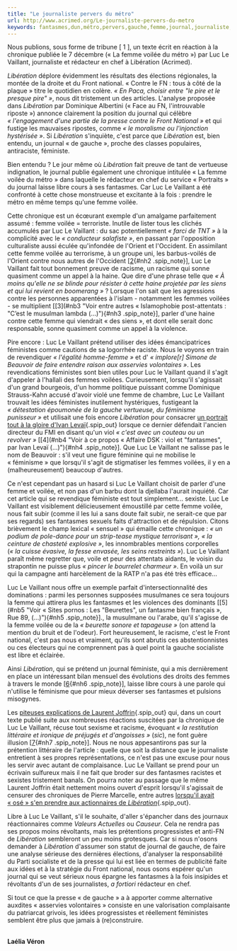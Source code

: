 ```yaml
---
title: "Le journaliste pervers du métro"
url: http://www.acrimed.org/Le-journaliste-pervers-du-metro
keywords: fantasmes,dun,métro,pervers,gauche,femme,journal,journaliste,libération,voilée,chronique,vaillant,luc
---
```

Nous publions, sous forme de tribune \[ 1 \], un texte écrit en réaction à la chronique publiée le 7 décembre (« La femme voilée du métro ») par Luc Le Vaillant, journaliste et rédacteur en chef à Libération (Acrimed).

*Libération* déplore évidemment les résultats des élections régionales, la montée de la droite et du Front national. « Contre le FN : tous à côté de la plaque » titre le quotidien en colère. *« En Paca, choisir entre \"le pire et le presque pire\" »*, nous dit tristement un des articles. L'analyse proposée dans *Libération* par Dominique Albertini (« Face au FN, l'introuvable riposte ») annonce clairement la position du journal qui célèbre *« l'engagement d'une partie de la presse contre le Front National »* et qui fustige les mauvaises ripostes, comme *« le moralisme ou l'injonction hystérisée »*. Si *Libération* s'inquiète, c'est parce que *Libération* est, bien entendu, un journal « de gauche », proche des classes populaires, antiraciste, féministe.

Bien entendu ? Le jour même où *Libération* fait preuve de tant de vertueuse indignation, le journal publie également une chronique intitulée « La femme voilée du métro » dans laquelle le rédacteur en chef du service « Portraits » du journal laisse libre cours à ses fantasmes. Car Luc Le Vaillant a été confronté à cette chose monstrueuse et excitante à la fois : prendre le métro en même temps qu'une femme voilée.

Cette chronique est un écœurant exemple d'un amalgame parfaitement assumé : femme voilée = terroriste. Inutile de lister tous les clichés accumulés par Luc Le Vaillant : du sac potentiellement *« farci de TNT »* à la complicité avec le *« conducteur salafiste »*, en passant par l'opposition culturaliste aussi éculée qu'infondée de l'Orient et l'Occident. En assimilant cette femme voilée au terrorisme, à un groupe uni, les barbus-voilés de l'Orient contre nous autres de l'Occident \[[2](#nb2 "Sur le cliché très récent de l’opposition Orient/Occident, on conseille à Luc (...)"){#nh2 .spip_note}\], Luc Le Vaillant fait tout bonnement preuve de racisme, un racisme qui sonne quasiment comme un appel à la haine. Que dire d'une phrase telle que *« À moins qu'elle ne se blinde pour résister à cette haine projetée par les siens et qui lui revient en boomerang »* ? Lorsque l'on sait que les agressions contre les personnes apparentées à l'islam - notamment les femmes voilées - se multiplient \[[3](#nb3 "Voir entre autres « Islamophobie post-attentats : "C’est le musulman lambda (...)"){#nh3 .spip_note}\], parler d'une haine contre cette femme qui viendrait « des siens », et dont elle serait donc responsable, sonne quasiment comme un appel à la violence.

Pire encore : Luc Le Vaillant prétend utiliser des idées émancipatrices féministes comme cautions de sa logorrhée raciste. Nous le voyons en train de revendiquer *« l'égalité homme-femme »* et d' *« implore\[r\] Simone de Beauvoir de faire entendre raison aux asservies volontaires »*. Les revendications féministes sont bien utiles pour Luc le Vaillant quand il s'agit d'appeler à l'hallali des femmes voilées. Curieusement, lorsqu'il s'agissait d'un grand bourgeois, d'un homme politique puissant comme Dominique Strauss-Kahn accusé d'avoir violé une femme de chambre, Luc Le Vaillant trouvait les idées féministes inutilement hystériques, fustigeant la *« détestation époumonée de la gauche vertueuse, du féminisme punisseur »* et utilisait une fois encore *Libération* pour consacrer [un portrait tout à la gloire d'Ivan Levaï](http://www.liberation.fr/france/2011/10/28/ami-a-tout-prix_770908){.spip_out} lorsque ce dernier défendait l'ancien directeur du FMI en disant qu'un viol *« c'est avec un couteau ou un revolver »* \[[4](#nb4 "Voir à ce propos « Affaire DSK : viol et "fantasmes", par Ivan Levaï (...)"){#nh4 .spip_note}\]. Que Luc Le Vaillant ne salisse pas le nom de Beauvoir : s'il veut une figure féminine qui ne mobilise le « féminisme » que lorsqu'il s'agit de stigmatiser les femmes voilées, il y en a (malheureusement) beaucoup d'autres.

Ce n'est cependant pas un hasard si Luc Le Vaillant choisit de parler d'une femme et voilée, et non pas d'un barbu dont la djellaba l'aurait inquiété. Car cet article qui se revendique féministe est tout simplement... sexiste. Luc Le Vaillant est visiblement délicieusement émoustillé par cette femme voilée, nous fait subir (comme il les lui a sans doute fait subir, ne serait-ce que par ses regards) ses fantasmes sexuels faits d'attraction et de répulsion. Citons brièvement le champ lexical « sensuel » qui émaille cette chronique : *« un podium de pole-dance pour un strip-tease mystique terrorisant », « la ceinture de chasteté explosive »*, les innombrables mentions corporelles (*« la cuisse évasive, la fesse envasée, les seins restreints »*). Luc Le Vaillant paraît même regretter que, voile et peur des attentats aidants, le voisin du strapontin ne puisse plus *« pincer le bourrelet charmeur »*. En voilà un sur qui la campagne anti harcèlement de la RATP n'a pas été très efficace...

Luc Le Vaillant nous offre un exemple parfait d'intersectionnalité des dominations : parmi les personnes supposées musulmanes ce sera toujours la femme qui attirera plus les fantasmes et les violences des dominants \[[5](#nb5 "Voir « Sites pornos : Les "Beurettes", un fantasme bien français », Rue 89, (...)"){#nh5 .spip_note}\]., la musulmane ou l'arabe, qu'il s'agisse de la femme voilée ou de la *« beurette sonore et tapageuse »* (on attend la mention du bruit et de l'odeur). Fort heureusement, le racisme, c'est le Front national, c'est pas nous et vraiment, qu'ils sont abrutis ces abstentionnistes ou ces électeurs qui ne comprennent pas à quel point la gauche socialiste est libre et éclairée.

Ainsi *Libération*, qui se prétend un journal féministe, qui a mis dernièrement en place un intéressant bilan mensuel des évolutions des droits des femmes à travers le monde \[[6](#nb6 "« Un mois dans la vie des femmes », chronique lancée depuis septembre (...)"){#nh6 .spip_note}\], laisse libre cours à une parole qui n'utilise le féminisme que pour mieux déverser ses fantasmes et pulsions misogynes.

Les [piteuses explications de Laurent Joffrin](http://www.liberation.fr/debats/2015/12/08/a-propos-d-une-chronique-de-luc-le-vaillant_1419170){.spip_out} qui, dans un court texte publié suite aux nombreuses réactions suscitées par la chronique de Luc Le Vaillant, récuse tout sexisme et racisme, évoquant *« la restitution littéraire et ironique de préjugés et d'angoisses »* (*sic*), ne font guère illusion \[[7](#nb7 "On notera que la Société des journalistes et du personnel de Libération n’a (...)"){#nh7 .spip_note}\]. Nous ne nous appesantirons pas sur la prétention littéraire de l'article : quelle que soit la distance que le journaliste entretient à ses propres représentations, ce n'est pas une excuse pour nous les servir avec autant de complaisance. Luc Le Vaillant se prend pour un écrivain sulfureux mais il ne fait que broder sur des fantasmes racistes et sexistes tristement banals. On pourra noter au passage que le même Laurent Joffrin était nettement moins ouvert d'esprit lorsqu'il s'agissait de censurer des chroniques de Pierre Marcelle, entre autres [lorsqu'il avait « osé » s'en prendre aux actionnaires de *Libération*](http://www.acrimed.org/Chez-Liberation-Pierre-Marcelle-de-nouveau-censure){.spip_out}.

Libre à Luc Le Vaillant, s'il le souhaite, d'aller s'épancher dans des journaux réactionnaires comme *Valeurs Actuelles* ou *Causeur*. Cela ne rendra pas ses propos moins révoltants, mais les prétentions progressistes et anti-FN de *Libération* sembleront un peu moins grotesques. Car si nous n'osons demander à *Libération* d'assumer son statut de journal de gauche, de faire une analyse sérieuse des dernières élections, d'analyser la responsabilité du Parti socialiste et de la presse qui lui est liée en termes de publicité faite aux idées et à la stratégie du Front national, nous osons espérer qu'un journal qui se veut sérieux nous épargne les fantasmes à la fois insipides et révoltants d'un de ses journalistes, *a fortiori* rédacteur en chef.

Si tout ce que la presse « de gauche » a à apporter comme alternative auxdites « asservies volontaires » consiste en une valorisation complaisante du patriarcat grivois, les idées progressistes et réellement féministes semblent être plus que jamais à (re)construire.

\
**Laélia Véron**
